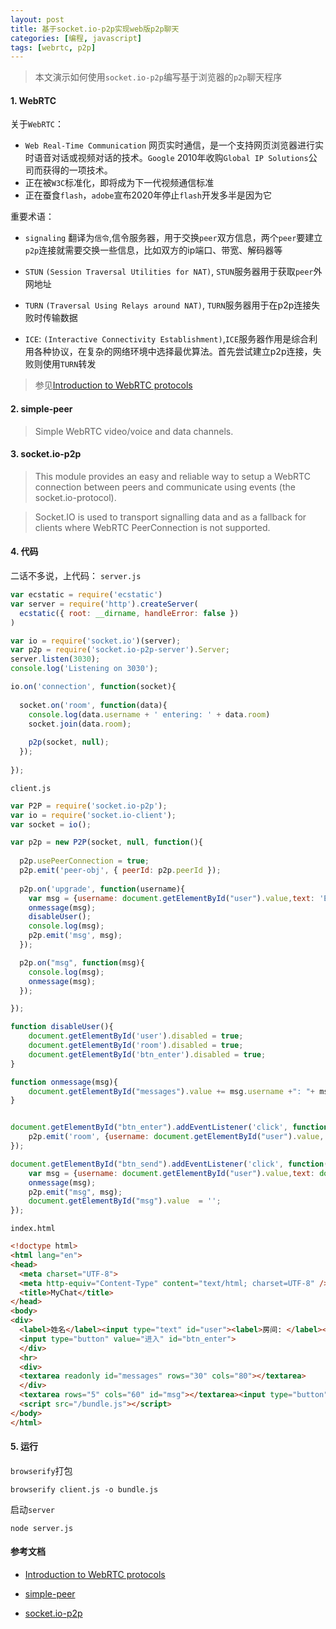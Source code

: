```yaml
---
layout: post
title: 基于socket.io-p2p实现web版p2p聊天
categories: [编程, javascript]
tags: [webrtc, p2p]
---
```


> 本文演示如何使用`socket.io-p2p`编写基于浏览器的`p2p`聊天程序

#### 1. WebRTC
关于`WebRTC`：

* `Web Real-Time Communication` 网页实时通信，是一个支持网页浏览器进行实时语音对话或视频对话的技术。`Google` 2010年收购`Global IP Solutions`公司而获得的一项技术。
* 正在被`W3C`标准化，即将成为下一代视频通信标准
* 正在蚕食`flash`，`adobe`宣布2020年停止`flash`开发多半是因为它

重要术语：

* `signaling` 翻译为`信令`,信令服务器，用于交换`peer`双方信息，两个`peer`要建立`p2p`连接就需要交换一些信息，比如双方的ip端口、带宽、解码器等 

* `STUN` `(Session Traversal Utilities for NAT)`, `STUN`服务器用于获取`peer`外网地址
* `TURN` `(Traversal Using Relays around NAT)`, `TURN`服务器用于在p2p连接失败时传输数据
* `ICE`: `(Interactive Connectivity Establishment)`,`ICE`服务器作用是综合利用各种协议，在复杂的网络环境中选择最优算法。首先尝试建立p2p连接，失败则使用`TURN`转发 

> 参见[Introduction to WebRTC protocols](https://developer.mozilla.org/en-US/docs/Web/API/WebRTC_API/Protocols)

#### 2. simple-peer
> Simple WebRTC video/voice and data channels.

#### 3. socket.io-p2p
> This module provides an easy and reliable way to setup a WebRTC connection between peers and communicate using events (the socket.io-protocol).
  
> Socket.IO is used to transport signalling data and as a fallback for clients where WebRTC PeerConnection is not supported.

#### 4. 代码

二话不多说，上代码：
`server.js`
```javascript
var ecstatic = require('ecstatic')
var server = require('http').createServer(
  ecstatic({ root: __dirname, handleError: false })
)

var io = require('socket.io')(server);
var p2p = require('socket.io-p2p-server').Server;
server.listen(3030);
console.log('Listening on 3030');

io.on('connection', function(socket){
  
  socket.on('room', function(data){
	console.log(data.username + ' entering: ' + data.room)
	socket.join(data.room);
	
	p2p(socket, null);
  });
  
});
```

`client.js`
```javascript
var P2P = require('socket.io-p2p');
var io = require('socket.io-client');
var socket = io();

var p2p = new P2P(socket, null, function(){
	
  p2p.usePeerConnection = true;
  p2p.emit('peer-obj', { peerId: p2p.peerId });
  
  p2p.on('upgrade', function(username){
	var msg = {username: document.getElementById("user").value,text: 'Entered!'};
	onmessage(msg);
	disableUser();
	console.log(msg);
	p2p.emit('msg', msg);
  });

  p2p.on("msg", function(msg){
	console.log(msg);
	onmessage(msg);
  });

});

function disableUser(){
	document.getElementById('user').disabled = true;
	document.getElementById('room').disabled = true;
	document.getElementById('btn_enter').disabled = true;
}

function onmessage(msg){
	document.getElementById("messages").value += msg.username +": "+ msg.text + "\n";
}


document.getElementById("btn_enter").addEventListener('click', function(){
	p2p.emit('room', {username: document.getElementById("user").value, room: document.getElementById("room").value});
});

document.getElementById("btn_send").addEventListener('click', function(){
	var msg = {username: document.getElementById("user").value,text: document.getElementById("msg").value};
	onmessage(msg);
	p2p.emit("msg", msg);
	document.getElementById("msg").value  = '';
});

```

`index.html`
```html
<!doctype html>
<html lang="en">
<head>
  <meta charset="UTF-8">
  <meta http-equiv="Content-Type" content="text/html; charset=UTF-8" />
  <title>MyChat</title>
</head>
<body>
<div>
  <label>姓名</label><input type="text" id="user"><label>房间: </label><input type="text" id="room">
  <input type="button" value="进入" id="btn_enter">
  </div>
  <hr>
  <div>
  <textarea readonly id="messages" rows="30" cols="80"></textarea>
  </div>
  <textarea rows="5" cols="60" id="msg"></textarea><input type="button" id="btn_send" value="发送">
  <script src="/bundle.js"></script>
</body>
</html>

```

#### 5. 运行
`browserify`打包
```
browserify client.js -o bundle.js
```

启动`server`
```
node server.js
```

#### 参考文档
* [Introduction to WebRTC protocols](https://developer.mozilla.org/en-US/docs/Web/API/WebRTC_API/Protocols)

* [simple-peer](https://github.com/feross/simple-peer)

* [socket.io-p2p](https://github.com/socketio/socket.io-p2p)
